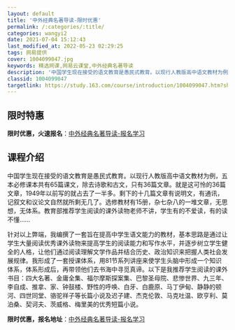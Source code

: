 ```yaml
---
layout: default
title: '中外经典名著导读-限时优惠'
permalink: /:categories/:title/
categories: wangyi2
date: 2021-07-04 15:12:43
last_modified_at: 2022-05-23 02:29:25
tags: 网易提供
cover: 1004099047.jpg
keywords: 精选网课,网易云课堂,中外经典名著导读
description: '中国学生现在接受的语文教育是愚民式教育。以现行人教版高中语文教材为例，五本必修课本共有65篇课文，除去诗歌和古文，只有3'
classid: 1004099047
targetlink: https://study.163.com/course/introduction/1004099047.htm?share=1&shareId=1025206652&utm_campaign=share&utm_medium=iphoneShare&utm_source=&utm_u=1025206652
---
```


## 限时特惠

**限时优惠，火速报名**：[中外经典名著导读-报名学习](https://study.163.com/course/introduction/1004099047.htm?share=1&shareId=1025206652&utm_campaign=share&utm_medium=iphoneShare&utm_source=&utm_u=1025206652)

## 课程介绍

中国学生现在接受的语文教育是愚民式教育。以现行人教版高中语文教材为例，五本必修课本共有65篇课文，除去诗歌和古文，只有36篇文章。就是这可怜的36篇文章，1949年以前写的就占去了一半多。剩下的十几篇文章有说明文，有通讯，记叙文和议论文自然就所剩无几了。选修教材有15册，杂七杂八的一堆文章，无思想，无体系。教育部推荐学生阅读的课外读物老师不讲，学生有的不爱读，有的读不懂……

  针对以上弊端，我编撰了一套旨在提高中学生语文能力的教材，基本思路是通过让学生大量阅读优秀课外读物来提高学生的阅读能力和写作水平，并逐步树立学生健全的人格，让他们通过阅读理解文学作品并结合历史、政治知识来把握人类社会发展规律。我形成了一套授课体系，用81节系列讲座来使学生头脑中形成一个知识体系，体系形成后，再带领他们去书海中寻觅真谛。以下是我推荐学生阅读的课外书目：四大名著、金庸全集、福尔摩斯探案集、巴黎圣母院、悲惨世界、九三年、李自成、推拿、家、钟鼓楼、野性的呼唤、白牙、白鹿原、马丁伊甸、静静的顿河、四世同堂、骆驼祥子等长篇小说及迟子建、杰克伦敦、马克吐温、欧亨利、莫泊桑、契诃夫、茨威格、梅里美的优秀短篇小说。

**限时优惠，报名地址**：[中外经典名著导读-报名学习](https://study.163.com/course/introduction/1004099047.htm?share=1&shareId=1025206652&utm_campaign=share&utm_medium=iphoneShare&utm_source=&utm_u=1025206652)

